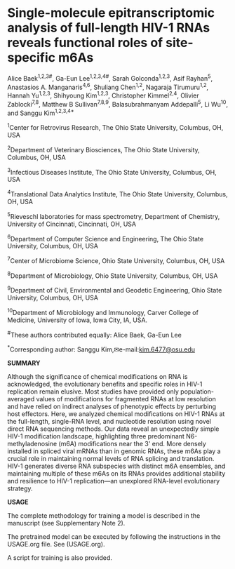 # Single-molecule epitranscriptomic analysis of full-length HIV-1 RNAs reveals functional roles of site-specific m6As
Alice Baek<sup>1,2,3#</sup>, Ga-Eun Lee<sup>1,2,3,4#</sup>, Sarah Golconda<sup>1,2,3</sup>, Asif Rayhan<sup>5</sup>, Anastasios A. Manganaris<sup>4,6</sup>, Shuliang Chen<sup>1,2</sup>, Nagaraja Tirumuru<sup>1,2</sup>, Hannah Yu<sup>1,2,3</sup>, Shihyoung Kim<sup>1,2,3</sup>, Christopher Kimmel<sup>2,4</sup>, Olivier Zablocki<sup>7,8</sup>, Matthew B Sullivan<sup>7,8,9</sup>, Balasubrahmanyam Addepalli<sup>5</sup>, Li Wu<sup>10</sup>, and Sanggu Kim<sup>1,2,3,4*</sup>

<sup>1</sup>Center for Retrovirus Research, The Ohio State University, Columbus, OH, USA

<sup>2</sup>Department of Veterinary Biosciences, The Ohio State University, Columbus, OH, USA

<sup>3</sup>Infectious Diseases Institute, The Ohio State University, Columbus, OH, USA

<sup>4</sup>Translational Data Analytics Institute, The Ohio State University, Columbus, OH, USA

<sup>5</sup>Rieveschl laboratories for mass spectrometry, Department of Chemistry, University of Cincinnati, Cincinnati, OH, USA

<sup>6</sup>Department of Computer Science and Engineering, The Ohio State University, Columbus, OH, USA

<sup>7</sup>Center of Microbiome Science, Ohio State University, Columbus, OH, USA

<sup>8</sup>Department of Microbiology, Ohio State University, Columbus, OH, USA

<sup>9</sup>Department of Civil, Environmental and Geodetic Engineering, Ohio State University, Columbus, OH, USA

<sup>10</sup>Department of Microbiology and Immunology, Carver College of Medicine, University of Iowa, Iowa City, IA, USA.

<sup>#</sup>These authors contributed equally: Alice Baek, Ga-Eun Lee

<sup>*</sup>Corresponding author: Sanggu Kim,✉e-mail:kim.6477@osu.edu

**SUMMARY**

Although the significance of chemical modifications on RNA is acknowledged, the evolutionary benefits and specific roles in HIV-1 replication remain elusive. Most studies have provided only population-averaged values of modifications for fragmented RNAs at low resolution and have relied on indirect analyses of phenotypic effects by perturbing host effectors. Here, we analyzed chemical modifications on HIV-1 RNAs at the full-length, single-RNA level, and nucleotide resolution using novel direct RNA sequencing methods. Our data reveal an unexpectedly simple HIV-1 modification landscape, highlighting three predominant N6-methyladenosine (m6A) modifications near the 3' end. More densely installed in spliced viral mRNAs than in genomic RNAs, these m6As play a crucial role in maintaining normal levels of RNA splicing and translation. HIV-1 generates diverse RNA subspecies with distinct m6A ensembles, and maintaining multiple of these m6As on its RNAs provides additional stability and resilience to HIV-1 replication—an unexplored RNA-level evolutionary strategy.

**USAGE**

The complete methodology for training a model is described in the manuscript (see Supplementary Note 2).

The pretrained model can be executed by following the instructions in the USAGE.org file. See (USAGE.org).

A script for training is also provided.

